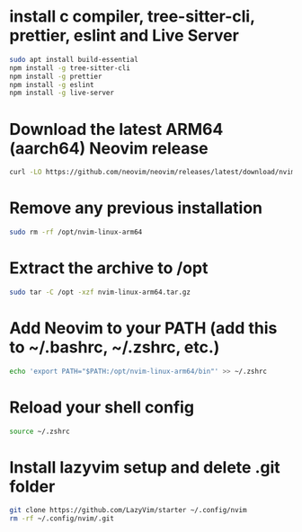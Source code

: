 # install c compiler, tree-sitter-cli, prettier, eslint and Live Server

```bash
sudo apt install build-essential
npm install -g tree-sitter-cli
npm install -g prettier
npm install -g eslint
npm install -g live-server
```

# Download the latest ARM64 (aarch64) Neovim release
```bash
curl -LO https://github.com/neovim/neovim/releases/latest/download/nvim-linux-arm64.tar.gz
```
# Remove any previous installation
```bash
sudo rm -rf /opt/nvim-linux-arm64
```
# Extract the archive to /opt
```bash
sudo tar -C /opt -xzf nvim-linux-arm64.tar.gz
```
# Add Neovim to your PATH (add this to ~/.bashrc, ~/.zshrc, etc.)
```bash
echo 'export PATH="$PATH:/opt/nvim-linux-arm64/bin"' >> ~/.zshrc
```
# Reload your shell config
```bash
source ~/.zshrc
```
# Install lazyvim setup and delete .git folder
```bash
git clone https://github.com/LazyVim/starter ~/.config/nvim
rm -rf ~/.config/nvim/.git
```

